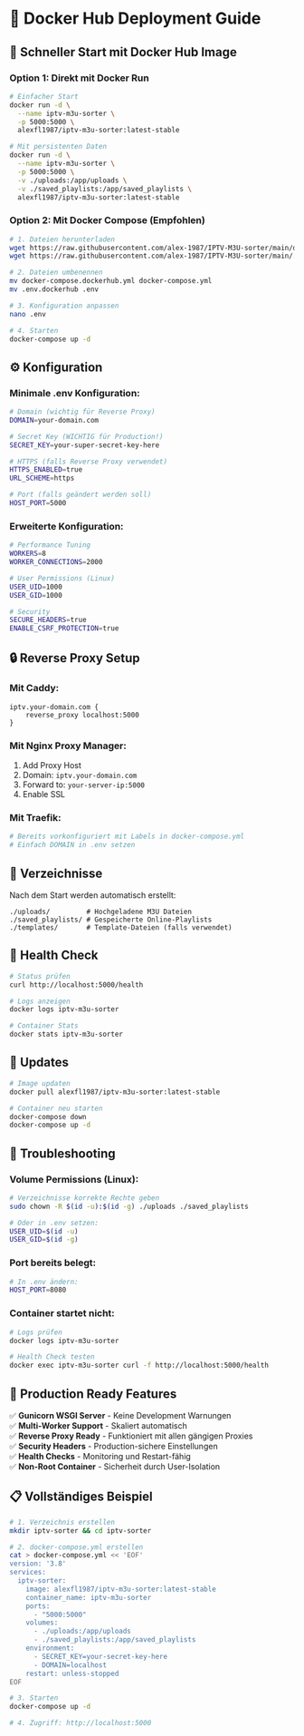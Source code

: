 # 🐳 Docker Hub Deployment Guide

## 🚀 Schneller Start mit Docker Hub Image

### Option 1: Direkt mit Docker Run
```bash
# Einfacher Start
docker run -d \
  --name iptv-m3u-sorter \
  -p 5000:5000 \
  alexfl1987/iptv-m3u-sorter:latest-stable

# Mit persistenten Daten
docker run -d \
  --name iptv-m3u-sorter \
  -p 5000:5000 \
  -v ./uploads:/app/uploads \
  -v ./saved_playlists:/app/saved_playlists \
  alexfl1987/iptv-m3u-sorter:latest-stable
```

### Option 2: Mit Docker Compose (Empfohlen)
```bash
# 1. Dateien herunterladen
wget https://raw.githubusercontent.com/alex-1987/IPTV-M3U-sorter/main/docker-compose.dockerhub.yml
wget https://raw.githubusercontent.com/alex-1987/IPTV-M3U-sorter/main/.env.dockerhub

# 2. Dateien umbenennen
mv docker-compose.dockerhub.yml docker-compose.yml
mv .env.dockerhub .env

# 3. Konfiguration anpassen
nano .env

# 4. Starten
docker-compose up -d
```

## ⚙️ Konfiguration

### Minimale .env Konfiguration:
```bash
# Domain (wichtig für Reverse Proxy)
DOMAIN=your-domain.com

# Secret Key (WICHTIG für Production!)
SECRET_KEY=your-super-secret-key-here

# HTTPS (falls Reverse Proxy verwendet)
HTTPS_ENABLED=true
URL_SCHEME=https

# Port (falls geändert werden soll)
HOST_PORT=5000
```

### Erweiterte Konfiguration:
```bash
# Performance Tuning
WORKERS=8
WORKER_CONNECTIONS=2000

# User Permissions (Linux)
USER_UID=1000
USER_GID=1000

# Security
SECURE_HEADERS=true
ENABLE_CSRF_PROTECTION=true
```

## 🔒 Reverse Proxy Setup

### Mit Caddy:
```caddyfile
iptv.your-domain.com {
    reverse_proxy localhost:5000
}
```

### Mit Nginx Proxy Manager:
1. Add Proxy Host
2. Domain: `iptv.your-domain.com`
3. Forward to: `your-server-ip:5000`
4. Enable SSL

### Mit Traefik:
```yaml
# Bereits vorkonfiguriert mit Labels in docker-compose.yml
# Einfach DOMAIN in .env setzen
```

## 📁 Verzeichnisse

Nach dem Start werden automatisch erstellt:
```
./uploads/         # Hochgeladene M3U Dateien
./saved_playlists/ # Gespeicherte Online-Playlists
./templates/       # Template-Dateien (falls verwendet)
```

## 🏥 Health Check

```bash
# Status prüfen
curl http://localhost:5000/health

# Logs anzeigen
docker logs iptv-m3u-sorter

# Container Stats
docker stats iptv-m3u-sorter
```

## 🔄 Updates

```bash
# Image updaten
docker pull alexfl1987/iptv-m3u-sorter:latest-stable

# Container neu starten
docker-compose down
docker-compose up -d
```

## 🐛 Troubleshooting

### Volume Permissions (Linux):
```bash
# Verzeichnisse korrekte Rechte geben
sudo chown -R $(id -u):$(id -g) ./uploads ./saved_playlists

# Oder in .env setzen:
USER_UID=$(id -u)
USER_GID=$(id -g)
```

### Port bereits belegt:
```bash
# In .env ändern:
HOST_PORT=8080
```

### Container startet nicht:
```bash
# Logs prüfen
docker logs iptv-m3u-sorter

# Health Check testen
docker exec iptv-m3u-sorter curl -f http://localhost:5000/health
```

## 🌟 Production Ready Features

✅ **Gunicorn WSGI Server** - Keine Development Warnungen  
✅ **Multi-Worker Support** - Skaliert automatisch  
✅ **Reverse Proxy Ready** - Funktioniert mit allen gängigen Proxies  
✅ **Security Headers** - Production-sichere Einstellungen  
✅ **Health Checks** - Monitoring und Restart-fähig  
✅ **Non-Root Container** - Sicherheit durch User-Isolation  

## 📋 Vollständiges Beispiel

```bash
# 1. Verzeichnis erstellen
mkdir iptv-sorter && cd iptv-sorter

# 2. docker-compose.yml erstellen
cat > docker-compose.yml << 'EOF'
version: '3.8'
services:
  iptv-sorter:
    image: alexfl1987/iptv-m3u-sorter:latest-stable
    container_name: iptv-m3u-sorter
    ports:
      - "5000:5000"
    volumes:
      - ./uploads:/app/uploads
      - ./saved_playlists:/app/saved_playlists
    environment:
      - SECRET_KEY=your-secret-key-here
      - DOMAIN=localhost
    restart: unless-stopped
EOF

# 3. Starten
docker-compose up -d

# 4. Zugriff: http://localhost:5000
```
